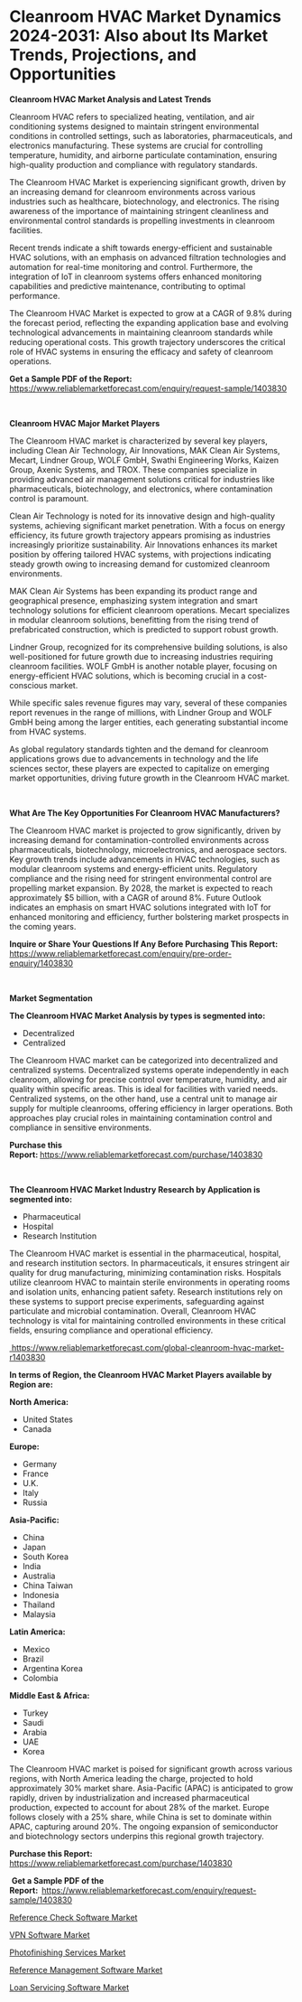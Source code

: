<p><h1>Cleanroom HVAC Market Dynamics 2024-2031: Also about Its Market Trends, Projections, and Opportunities</h1></p><p><strong>Cleanroom HVAC Market Analysis and Latest Trends</strong></p>
<p><p>Cleanroom HVAC refers to specialized heating, ventilation, and air conditioning systems designed to maintain stringent environmental conditions in controlled settings, such as laboratories, pharmaceuticals, and electronics manufacturing. These systems are crucial for controlling temperature, humidity, and airborne particulate contamination, ensuring high-quality production and compliance with regulatory standards.</p><p>The Cleanroom HVAC Market is experiencing significant growth, driven by an increasing demand for cleanroom environments across various industries such as healthcare, biotechnology, and electronics. The rising awareness of the importance of maintaining stringent cleanliness and environmental control standards is propelling investments in cleanroom facilities.</p><p>Recent trends indicate a shift towards energy-efficient and sustainable HVAC solutions, with an emphasis on advanced filtration technologies and automation for real-time monitoring and control. Furthermore, the integration of IoT in cleanroom systems offers enhanced monitoring capabilities and predictive maintenance, contributing to optimal performance.</p><p>The Cleanroom HVAC Market is expected to grow at a CAGR of 9.8% during the forecast period, reflecting the expanding application base and evolving technological advancements in maintaining cleanroom standards while reducing operational costs. This growth trajectory underscores the critical role of HVAC systems in ensuring the efficacy and safety of cleanroom operations.</p></p>
<p><strong>Get a Sample PDF of the Report:&nbsp;</strong> <a href="https://www.reliablemarketforecast.com/enquiry/request-sample/1403830?utm_campaign=1601&utm_medium=2&utm_source=Github&utm_content=ia&utm_term=23102024&utm_id=cleanroom-hvac">https://www.reliablemarketforecast.com/enquiry/request-sample/1403830</a></p>
<p>&nbsp;</p>
<p><strong>Cleanroom HVAC Major Market Players</strong></p>
<p><p>The Cleanroom HVAC market is characterized by several key players, including Clean Air Technology, Air Innovations, MAK Clean Air Systems, Mecart, Lindner Group, WOLF GmbH, Swathi Engineering Works, Kaizen Group, Axenic Systems, and TROX. These companies specialize in providing advanced air management solutions critical for industries like pharmaceuticals, biotechnology, and electronics, where contamination control is paramount.</p><p>Clean Air Technology is noted for its innovative design and high-quality systems, achieving significant market penetration. With a focus on energy efficiency, its future growth trajectory appears promising as industries increasingly prioritize sustainability. Air Innovations enhances its market position by offering tailored HVAC systems, with projections indicating steady growth owing to increasing demand for customized cleanroom environments.</p><p>MAK Clean Air Systems has been expanding its product range and geographical presence, emphasizing system integration and smart technology solutions for efficient cleanroom operations. Mecart specializes in modular cleanroom solutions, benefitting from the rising trend of prefabricated construction, which is predicted to support robust growth.</p><p>Lindner Group, recognized for its comprehensive building solutions, is also well-positioned for future growth due to increasing industries requiring cleanroom facilities. WOLF GmbH is another notable player, focusing on energy-efficient HVAC solutions, which is becoming crucial in a cost-conscious market.</p><p>While specific sales revenue figures may vary, several of these companies report revenues in the range of millions, with Lindner Group and WOLF GmbH being among the larger entities, each generating substantial income from HVAC systems.</p><p>As global regulatory standards tighten and the demand for cleanroom applications grows due to advancements in technology and the life sciences sector, these players are expected to capitalize on emerging market opportunities, driving future growth in the Cleanroom HVAC market.</p></p>
<p>&nbsp;</p>
<p><strong>What Are The Key Opportunities For Cleanroom HVAC Manufacturers?</strong></p>
<p><p>The Cleanroom HVAC market is projected to grow significantly, driven by increasing demand for contamination-controlled environments across pharmaceuticals, biotechnology, microelectronics, and aerospace sectors. Key growth trends include advancements in HVAC technologies, such as modular cleanroom systems and energy-efficient units. Regulatory compliance and the rising need for stringent environmental control are propelling market expansion. By 2028, the market is expected to reach approximately $5 billion, with a CAGR of around 8%. Future Outlook indicates an emphasis on smart HVAC solutions integrated with IoT for enhanced monitoring and efficiency, further bolstering market prospects in the coming years.</p></p>
<p><strong>Inquire or Share Your Questions If Any Before Purchasing This Report:</strong> <a href="https://www.reliablemarketforecast.com/enquiry/pre-order-enquiry/1403830?utm_campaign=1601&utm_medium=2&utm_source=Github&utm_content=ia&utm_term=23102024&utm_id=cleanroom-hvac">https://www.reliablemarketforecast.com/enquiry/pre-order-enquiry/1403830</a></p>
<p>&nbsp;</p>
<p><strong>Market Segmentation</strong></p>
<p><strong>The Cleanroom HVAC Market Analysis by types is segmented into:</strong></p>
<p><ul><li>Decentralized</li><li>Centralized</li></ul></p>
<p><p>The Cleanroom HVAC market can be categorized into decentralized and centralized systems. Decentralized systems operate independently in each cleanroom, allowing for precise control over temperature, humidity, and air quality within specific areas. This is ideal for facilities with varied needs. Centralized systems, on the other hand, use a central unit to manage air supply for multiple cleanrooms, offering efficiency in larger operations. Both approaches play crucial roles in maintaining contamination control and compliance in sensitive environments.</p></p>
<p><strong>Purchase this Report:&nbsp;</strong><a href="https://www.reliablemarketforecast.com/purchase/1403830?utm_campaign=1601&utm_medium=2&utm_source=Github&utm_content=ia&utm_term=23102024&utm_id=cleanroom-hvac">https://www.reliablemarketforecast.com/purchase/1403830</a></p>
<p>&nbsp;</p>
<p><strong>The Cleanroom HVAC Market Industry Research by Application is segmented into:</strong></p>
<p><ul><li>Pharmaceutical</li><li>Hospital</li><li>Research Institution</li></ul></p>
<p><p>The Cleanroom HVAC market is essential in the pharmaceutical, hospital, and research institution sectors. In pharmaceuticals, it ensures stringent air quality for drug manufacturing, minimizing contamination risks. Hospitals utilize cleanroom HVAC to maintain sterile environments in operating rooms and isolation units, enhancing patient safety. Research institutions rely on these systems to support precise experiments, safeguarding against particulate and microbial contamination. Overall, Cleanroom HVAC technology is vital for maintaining controlled environments in these critical fields, ensuring compliance and operational efficiency.</p></p>
<p><a href="https://www.reliablemarketforecast.com/global-cleanroom-hvac-market-r1403830?utm_campaign=1601&utm_medium=2&utm_source=Github&utm_content=ia&utm_term=23102024&utm_id=cleanroom-hvac">&nbsp;https://www.reliablemarketforecast.com/global-cleanroom-hvac-market-r1403830</a></p>
<p><strong>In terms of Region, the Cleanroom HVAC Market Players available by Region are:</strong></p>
<p>
    <p> <strong> North America: </strong>
        <ul>
            <li>United States</li>
            <li>Canada</li>
        </ul>
        </p> 
    <p> <strong> Europe: </strong>
        <ul>
            <li>Germany</li>
            <li>France</li>
            <li>U.K.</li>
            <li>Italy</li>
            <li>Russia</li>
        </ul>
        </p> 
    <p> <strong> Asia-Pacific: </strong>
        <ul>
            <li>China</li>
            <li>Japan</li>
            <li>South Korea</li>
            <li>India</li>
            <li>Australia</li>
            <li>China Taiwan</li>
            <li>Indonesia</li>
            <li>Thailand</li>
            <li>Malaysia</li>
        </ul>
        </p> 
    <p> <strong> Latin America: </strong>
        <ul>
            <li>Mexico</li>
            <li>Brazil</li>
            <li>Argentina Korea</li>
            <li>Colombia</li>
        </ul>
        </p> 
    <p> <strong> Middle East & Africa: </strong>
        <ul>
            <li>Turkey</li>
            <li>Saudi</li>
            <li>Arabia</li>
            <li>UAE</li>
            <li>Korea</li>
        </ul>
    </p>
    </p>
<p><p>The Cleanroom HVAC market is poised for significant growth across various regions, with North America leading the charge, projected to hold approximately 30% market share. Asia-Pacific (APAC) is anticipated to grow rapidly, driven by industrialization and increased pharmaceutical production, expected to account for about 28% of the market. Europe follows closely with a 25% share, while China is set to dominate within APAC, capturing around 20%. The ongoing expansion of semiconductor and biotechnology sectors underpins this regional growth trajectory.</p></p>
<p><strong>Purchase this Report: </strong><a href="https://www.reliablemarketforecast.com/purchase/1403830?utm_campaign=1601&utm_medium=2&utm_source=Github&utm_content=ia&utm_term=23102024&utm_id=cleanroom-hvac">https://www.reliablemarketforecast.com/purchase/1403830</a></p>
<p>&nbsp;<strong>Get a Sample PDF of the Report:&nbsp;&nbsp;</strong><a href="https://www.reliablemarketforecast.com/enquiry/request-sample/1403830?utm_campaign=1601&utm_medium=2&utm_source=Github&utm_content=ia&utm_term=23102024&utm_id=cleanroom-hvac">https://www.reliablemarketforecast.com/enquiry/request-sample/1403830</a></p>
<p><strong></strong></p>
<p><p><a href="https://www.linkedin.com/pulse/exploring-reference-check-software-market-dynamics-revenue-7o2mc?utm_campaign=1601&utm_medium=2&utm_source=Github&utm_content=ia&utm_term=23102024&utm_id=cleanroom-hvac">Reference Check Software Market</a></p><p><a href="https://www.linkedin.com/pulse/vpn-software-spectrum-usage-patterns-sector-evolution-wcilf?utm_campaign=1601&utm_medium=2&utm_source=Github&utm_content=ia&utm_term=23102024&utm_id=cleanroom-hvac">VPN Software Market</a></p><p><a href="https://www.linkedin.com/pulse/market-forecasting-change-global-photofinishing-services-dynamics-aoxdf?utm_campaign=1601&utm_medium=2&utm_source=Github&utm_content=ia&utm_term=23102024&utm_id=cleanroom-hvac">Photofinishing Services Market</a></p><p><a href="https://www.linkedin.com/pulse/reference-management-software-market-forecasts-trends-impact-foe7f?utm_campaign=1601&utm_medium=2&utm_source=Github&utm_content=ia&utm_term=23102024&utm_id=cleanroom-hvac">Reference Management Software Market</a></p><p><a href="https://www.linkedin.com/pulse/analyzing-loan-servicing-software-market-dynamics-growth-drivers-tmmhf?utm_campaign=1601&utm_medium=2&utm_source=Github&utm_content=ia&utm_term=23102024&utm_id=cleanroom-hvac">Loan Servicing Software Market</a></p></p>